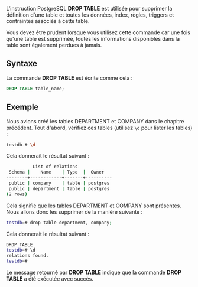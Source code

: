 L'instruction PostgreSQL **DROP TABLE** est utilisée pour supprimer la définition d'une table et toutes les données, index, règles, triggers et contraintes associés à cette table.

Vous devez être prudent lorsque vous utilisez cette commande car une fois qu'une table est supprimée, toutes les informations disponibles dans la table sont également perdues à jamais.

## Syntaxe

La commande **DROP TABLE** est écrite comme cela :

```sql
DROP TABLE table_name;
```

## Exemple

Nous avions créé les tables DEPARTMENT et COMPANY dans le chapitre précédent. Tout d'abord, vérifiez ces tables (utilisez ```\d``` pour lister les tables) :

```bash
testdb-# \d
```

Cela donnerait le résultat suivant :

```bash
          List of relations
 Schema |    Name    | Type  |  Owner
--------+------------+-------+----------
 public | company    | table | postgres
 public | department | table | postgres
(2 rows)
```

Cela signifie que les tables DEPARTMENT et COMPANY sont présentes. Nous allons donc les supprimer de la manière suivante :

```bash
testdb=# drop table department, company;
```

Cela donnerait le résultat suivant :

```bash
DROP TABLE
testdb=# \d
relations found.
testdb=# 
```

Le message retourné par **DROP TABLE** indique que la commande **DROP TABLE** a été exécutée avec succès.
